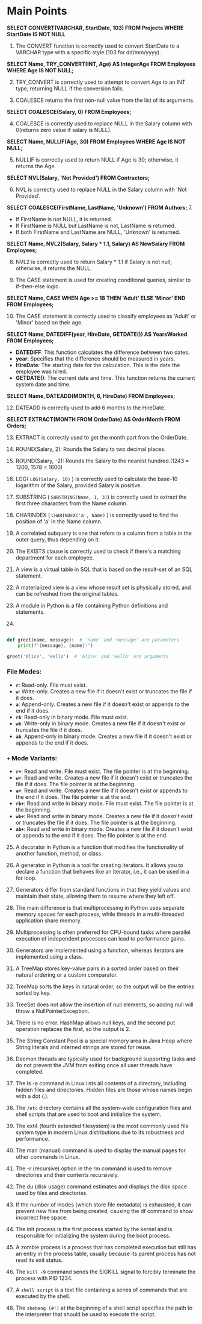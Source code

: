 # Main Points

**SELECT CONVERT(VARCHAR, StartDate, 103) FROM Projects WHERE StartDate IS NOT NULL**

1. The CONVERT function is correctly used to convert StartDate to a VARCHAR type with a specific style (103 for dd/mm/yyyy).

**SELECT Name, TRY_CONVERT(INT, Age) AS IntegerAge FROM Employees WHERE Age IS NOT NULL;**

2. TRY_CONVERT is correctly used to attempt to convert Age to an INT type, returning NULL if the conversion fails.

3. COALESCE returns the first non-null value from the list of its arguments.

**SELECT COALESCE(Salary, 0) FROM Employees;**

4. COALESCE is correctly used to replace NULL in the Salary column with 0(returns zero value if salary is NULL).

**SELECT Name, NULLIF(Age, 30) FROM Employees WHERE Age IS NOT NULL;**

5. NULLIF is correctly used to return NULL if Age is 30; otherwise, it returns the Age.

**SELECT NVL(Salary, 'Not Provided') FROM Contractors;**

6. NVL is correctly used to replace NULL in the Salary column with 'Not Provided'.

**SELECT COALESCE(FirstName, LastName, 'Unknown') FROM Authors;** 7.

- If FirstName is not NULL, it is returned.
- If FirstName is NULL but LastName is not, LastName is returned.
- If both FirstName and LastName are NULL, 'Unknown' is returned.

**SELECT Name, NVL2(Salary, Salary \* 1.1, Salary) AS NewSalary FROM Employees;**

8. NVL2 is correctly used to return Salary \* 1.1 if Salary is not null; otherwise, it returns the NULL.

9. The CASE statement is used for creating conditional queries, similar to if-then-else logic.

**SELECT Name, CASE WHEN Age >= 18 THEN 'Adult' ELSE 'Minor' END FROM Employees;**

10. The CASE statement is correctly used to classify employees as 'Adult' or 'Minor' based on their age.

**SELECT Name, DATEDIFF(year, HireDate, GETDATE()) AS YearsWorked FROM Employees;**

- **DATEDIFF**: This function calculates the difference between two dates.
- **year**: Specifies that the difference should be measured in years.
- **HireDate**: The starting date for the calculation. This is the date the employee was hired.
- **GETDATE()**: The current date and time. This function returns the current system date and time.

**SELECT Name, DATEADD(MONTH, 6, HireDate) FROM Employees;**

12. DATEADD is correctly used to add 6 months to the HireDate.

**SELECT EXTRACT(MONTH FROM OrderDate) AS OrderMonth FROM Orders;**

13. EXTRACT is correctly used to get the month part from the OrderDate.

14. ROUND(Salary, 2): Rounds the Salary to two decimal places.
15. ROUND(Salary, -2): Rounds the Salary to the nearest hundred.(1243 = 1200, 1578 = 1600)

16. LOG( `LOG(Salary, 10)` ) is correctly used to calculate the base-10 logarithm of the Salary, provided Salary is positive.

17. SUBSTRING ( `SUBSTRING(Name, 1, 3)`) is correctly used to extract the first three characters from the Name column.

18. CHARINDEX ( `CHARINDEX('a', Name)` ) is correctly used to find the position of 'a' in the Name column.

19. A correlated subquery is one that refers to a column from a table in the outer query, thus depending on it.

20. The EXISTS clause is correctly used to check if there's a matching department for each employee.

21. A view is a virtual table in SQL that is based on the result-set of an SQL statement.

22. A materialized view is a view whose result set is physically stored, and can be refreshed from the original tables.

23. A module in Python is a file containing Python definitions and statements.

24.

```python

def greet(name, message):  # 'name' and 'message' are parameters
    print(f"{message}, {name}!")

greet('Alice', 'Hello')  # 'Alice' and 'Hello' are arguments

```

### File Modes:

- **`r`**: Read-only. File must exist.
- **`w`**: Write-only. Creates a new file if it doesn't exist or truncates the file if it does.
- **`a`**: Append-only. Creates a new file if it doesn't exist or appends to the end if it does.
- **`rb`**: Read-only in binary mode. File must exist.
- **`wb`**: Write-only in binary mode. Creates a new file if it doesn't exist or truncates the file if it does.
- **`ab`**: Append-only in binary mode. Creates a new file if it doesn't exist or appends to the end if it does.

### `+` Mode Variants:

- **`r+`**: Read and write. File must exist. The file pointer is at the beginning.
- **`w+`**: Read and write. Creates a new file if it doesn't exist or truncates the file if it does. The file pointer is at the beginning.
- **`a+`**: Read and write. Creates a new file if it doesn't exist or appends to the end if it does. The file pointer is at the end.
- **`rb+`**: Read and write in binary mode. File must exist. The file pointer is at the beginning.
- **`wb+`**: Read and write in binary mode. Creates a new file if it doesn't exist or truncates the file if it does. The file pointer is at the beginning.
- **`ab+`**: Read and write in binary mode. Creates a new file if it doesn't exist or appends to the end if it does. The file pointer is at the end.

25. A decorator in Python is a function that modifies the functionality of another function, method, or class.

26. A generator in Python is a tool for creating iterators. It allows you to declare a function that behaves like an iterator, i.e., it can be used in a for loop.

27. Generators differ from standard functions in that they yield values and maintain their state, allowing them to resume where they left off.

28. The main difference is that multiprocessing in Python uses separate memory spaces for each process, while threads in a multi-threaded application share memory.

29. Multiprocessing is often preferred for CPU-bound tasks where parallel execution of independent processes can lead to performance gains.

30. Generators are implemented using a function, whereas iterators are implemented using a class.

31. A TreeMap stores key-value pairs in a sorted order based on their natural ordering or a custom comparator.

32. TreeMap sorts the keys in natural order, so the output will be the entries sorted by key.

33. TreeSet does not allow the insertion of null elements, so adding null will throw a NullPointerException.

34. There is no error. HashMap allows null keys, and the second put operation replaces the first, so the output is 2.

35. The String Constant Pool is a special memory area in Java Heap where String literals and interned strings are stored for reuse.

36. Daemon threads are typically used for background supporting tasks and do not prevent the JVM from exiting once all user threads have completed.

37. The ls -a command in Linux lists all contents of a directory, including hidden files and directories. Hidden files are those whose names begin with a dot (.).

38. The `/etc` directory contains all the system-wide configuration files and shell scripts that are used to boot and initialize the system.

39. The ext4 (fourth extended filesystem) is the most commonly used file system type in modern Linux distributions due to its robustness and performance.

40. The man (manual) command is used to display the manual pages for other commands in Linux.

41. The -r (recursive) option in the rm command is used to remove directories and their contents recursively.

42. The du (disk usage) command estimates and displays the disk space used by files and directories.

43. If the number of inodes (which store file metadata) is exhausted, it can prevent new files from being created, causing the df command to show incorrect free space.

44. The init process is the first process started by the kernel and is responsible for initializing the system during the boot process.

45. A zombie process is a process that has completed execution but still has an entry in the process table, usually because its parent process has not read its exit status.

46. The `kill -9` command sends the SIGKILL signal to forcibly terminate the process with PID 1234.

47. A `shell script` is a text file containing a series of commands that are executed by the shell.

48. The `shebang (#!)` at the beginning of a shell script specifies the path to the interpreter that should be used to execute the script.
